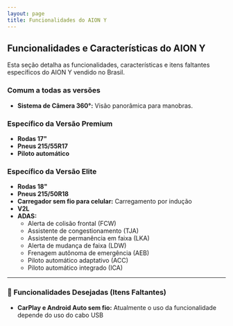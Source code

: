 ```yaml
---
layout: page
title: Funcionalidades do AION Y
---
```


## Funcionalidades e Características do AION Y

Esta seção detalha as funcionalidades, características e itens faltantes específicos do AION Y vendido no Brasil.

### Comum a todas as versões

* **Sistema de Câmera 360°:** Visão panorâmica para manobras.

### Específico da Versão Premium

* **Rodas 17"**
* **Pneus 215/55R17**
* **Piloto automático**

### Específico da Versão Elite

* **Rodas 18"**
* **Pneus 215/50R18**
* **Carregador sem fio para celular:** Carregamento por indução
* **V2L**
* **ADAS:**
  * Alerta de colisão frontal (FCW)
  * Assistente de congestionamento (TJA)
  * Assistente de permanência em faixa (LKA)
  * Alerta de mudança de faixa (LDW)
  * Frenagem autônoma de emergência (AEB)
  * Piloto automático adaptativo (ACC)
  * Piloto automático integrado (ICA)

---

### 🔧 Funcionalidades Desejadas (Itens Faltantes)

* **CarPlay e Android Auto sem fio:** Atualmente o uso da funcionalidade depende do uso do cabo USB
